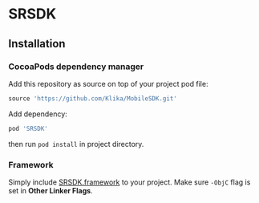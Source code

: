 # SRSDK

## Installation

### CocoaPods dependency manager

Add this repository as source on top of your project pod file:
```ruby
source 'https://github.com/Klika/MobileSDK.git'
```

Add dependency:
```ruby
pod 'SRSDK'
```

then run `pod install` in project directory.

### Framework

Simply include [SRSDK.framework](ios/SRSDK.framework) to your project. Make sure `-ObjC` flag is set in **Other Linker Flags**.
